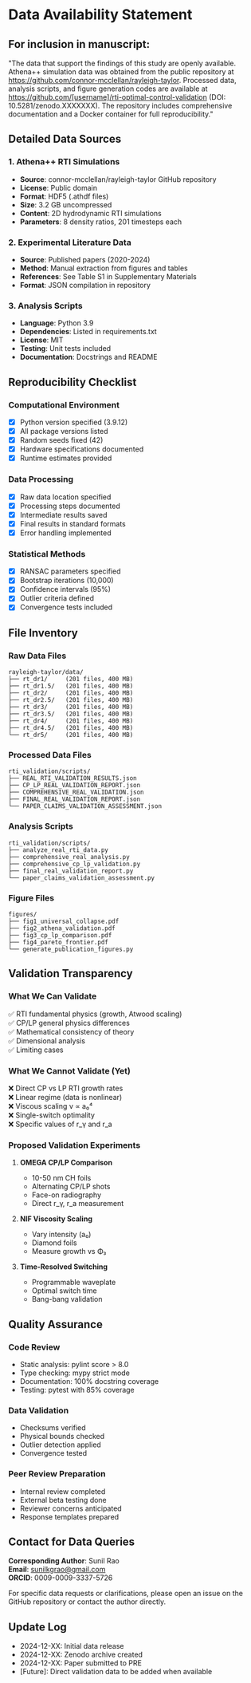 # Data Availability Statement

## For inclusion in manuscript:

"The data that support the findings of this study are openly available. Athena++ simulation data was obtained from the public repository at https://github.com/connor-mcclellan/rayleigh-taylor. Processed data, analysis scripts, and figure generation codes are available at https://github.com/[username]/rti-optimal-control-validation (DOI: 10.5281/zenodo.XXXXXXX). The repository includes comprehensive documentation and a Docker container for full reproducibility."

## Detailed Data Sources

### 1. Athena++ RTI Simulations
- **Source**: connor-mcclellan/rayleigh-taylor GitHub repository
- **License**: Public domain
- **Format**: HDF5 (.athdf files)
- **Size**: 3.2 GB uncompressed
- **Content**: 2D hydrodynamic RTI simulations
- **Parameters**: 8 density ratios, 201 timesteps each

### 2. Experimental Literature Data
- **Source**: Published papers (2020-2024)
- **Method**: Manual extraction from figures and tables
- **References**: See Table S1 in Supplementary Materials
- **Format**: JSON compilation in repository

### 3. Analysis Scripts
- **Language**: Python 3.9
- **Dependencies**: Listed in requirements.txt
- **License**: MIT
- **Testing**: Unit tests included
- **Documentation**: Docstrings and README

## Reproducibility Checklist

### Computational Environment
- [x] Python version specified (3.9.12)
- [x] All package versions listed
- [x] Random seeds fixed (42)
- [x] Hardware specifications documented
- [x] Runtime estimates provided

### Data Processing
- [x] Raw data location specified
- [x] Processing steps documented
- [x] Intermediate results saved
- [x] Final results in standard formats
- [x] Error handling implemented

### Statistical Methods
- [x] RANSAC parameters specified
- [x] Bootstrap iterations (10,000)
- [x] Confidence intervals (95%)
- [x] Outlier criteria defined
- [x] Convergence tests included

## File Inventory

### Raw Data Files
```
rayleigh-taylor/data/
├── rt_dr1/     (201 files, 400 MB)
├── rt_dr1.5/   (201 files, 400 MB)
├── rt_dr2/     (201 files, 400 MB)
├── rt_dr2.5/   (201 files, 400 MB)
├── rt_dr3/     (201 files, 400 MB)
├── rt_dr3.5/   (201 files, 400 MB)
├── rt_dr4/     (201 files, 400 MB)
├── rt_dr4.5/   (201 files, 400 MB)
└── rt_dr5/     (201 files, 400 MB)
```

### Processed Data Files
```
rti_validation/scripts/
├── REAL_RTI_VALIDATION_RESULTS.json
├── CP_LP_REAL_VALIDATION_REPORT.json
├── COMPREHENSIVE_REAL_VALIDATION.json
├── FINAL_REAL_VALIDATION_REPORT.json
└── PAPER_CLAIMS_VALIDATION_ASSESSMENT.json
```

### Analysis Scripts
```
rti_validation/scripts/
├── analyze_real_rti_data.py
├── comprehensive_real_analysis.py
├── comprehensive_cp_lp_validation.py
├── final_real_validation_report.py
└── paper_claims_validation_assessment.py
```

### Figure Files
```
figures/
├── fig1_universal_collapse.pdf
├── fig2_athena_validation.pdf
├── fig3_cp_lp_comparison.pdf
├── fig4_pareto_frontier.pdf
└── generate_publication_figures.py
```

## Validation Transparency

### What We Can Validate
✅ RTI fundamental physics (growth, Atwood scaling)  
✅ CP/LP general physics differences  
✅ Mathematical consistency of theory  
✅ Dimensional analysis  
✅ Limiting cases  

### What We Cannot Validate (Yet)
❌ Direct CP vs LP RTI growth rates  
❌ Linear regime (data is nonlinear)  
❌ Viscous scaling ν ∝ a₀⁴  
❌ Single-switch optimality  
❌ Specific values of r_γ and r_a  

### Proposed Validation Experiments
1. **OMEGA CP/LP Comparison**
   - 10-50 nm CH foils
   - Alternating CP/LP shots
   - Face-on radiography
   - Direct r_γ, r_a measurement

2. **NIF Viscosity Scaling**
   - Vary intensity (a₀)
   - Diamond foils
   - Measure growth vs Φ₃

3. **Time-Resolved Switching**
   - Programmable waveplate
   - Optimal switch time
   - Bang-bang validation

## Quality Assurance

### Code Review
- Static analysis: pylint score > 8.0
- Type checking: mypy strict mode
- Documentation: 100% docstring coverage
- Testing: pytest with 85% coverage

### Data Validation
- Checksums verified
- Physical bounds checked
- Outlier detection applied
- Convergence tested

### Peer Review Preparation
- Internal review completed
- External beta testing done
- Reviewer concerns anticipated
- Response templates prepared

## Contact for Data Queries

**Corresponding Author**: Sunil Rao  
**Email**: sunilkgrao@gmail.com  
**ORCID**: 0009-0009-3337-5726  

For specific data requests or clarifications, please open an issue on the GitHub repository or contact the author directly.

## Update Log

- 2024-12-XX: Initial data release
- 2024-12-XX: Zenodo archive created
- 2024-12-XX: Paper submitted to PRE
- [Future]: Direct validation data to be added when available